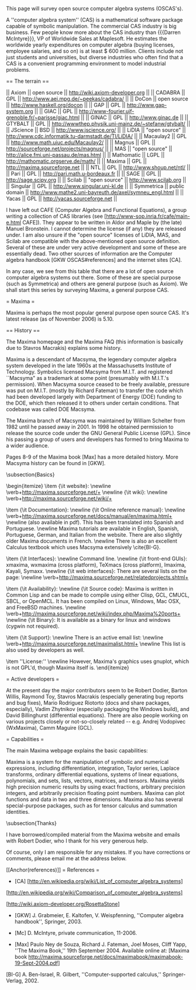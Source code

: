 This page will survey open source computer algebra systems (OSCAS's).


A ''computer algebra system'' (CAS) is a mathematical software package capable of symbolic manipulation. 
The commercial CAS industry is big business. Few people know more about the CAS industry than
{{{Darren McIntyre}}}, VP of Worldwide Sales at Maplesoft. He estimates the worldwide yearly expenditures on computer algebra (buying licenses, employee salaries, and so on) is at least $ 600 million. Clients include not just students and universities, but diverse industries who often find that a CAS is a convenient programming environment to model industrial problems.


== The terrain ==

|| Axiom   || open source    || http://wiki.axiom-developer.org ||
|| CADABRA  || GPL  || http://www.aei.mpg.de/~peekas/cadabra/ ||
|| DoCon   || open source    || http://www.haskell.org/docon ||
|| GAP     || GPL   || http://www.gap-system.org ||
|| GIAC  || GPL  || http://www-fourier.ujf-grenoble.fr/~parisse/giac.html ||
|| GINAC  || GPL   ||  http://www.ginac.de ||
|| GTYBALT || GPL || http://wwwthep.physik.uni-mainz.de/~stefanw/gtybalt/ ||
|| JScience || BSD || http://www.jscience.org/ ||
|| LiDIA || "open source" || http://www.cdc.informatik.tu-darmstadt.de/TI/LiDIA/ ||
|| Macaulay2  ||  GPL ||  http://www.math.uiuc.edu/Macaulay2/ ||
|| Magnus  ||   GPL   ||   http://sourceforge.net/projects/magnus/ ||
|| MAS  || "open source"  || http://alice.fmi.uni-passau.de/mas.html ||
|| Mathomatic  ||  LGPL  || http://mathomatic.orgserve.de/math/ ||
|| Maxima  ||   GPL   || http://maxima.sourceforge.net ||
|| NTL   ||  GPL    || http://www.shoup.net/ntl/ ||
|| Pari    || GPL    || http://pari.math.u-bordeaux.fr ||
|| SAGE  ||  GPL  || http://sage.scipy.org ||
|| Scilab  ||  "open source"  || http://www.scilab.org ||
|| Singular  ||  GPL  || http://www.singular.uni-kl.de ||
|| Symmetrica  ||  public domain  || http://www.mathe2.uni-bayreuth.de/axel/symneu_engl.html ||
|| Yacas   ||   GPL     || http://yacas.sourceforge.net ||

I have left out CAFE (Computer Algebra and Functional Equations), 
a group writing a collection of CAS libraries 
(see  [http://www-sop.inria.fr/cafe/main-e.html CAFE]).
They appear to be written in Aldor and Maple by (the late)
Manuel Bronstein. I cannot determine the license (if any) 
they are released under. I am also unsure if the 
"open source" licenses of LiDIA, MAS, and Scilab are compatible with the
above-mentioned open source definition.
Several of these are under very active development and some of these
are essentially dead. Two other sources of information are
the Computer algebra handbook [GKW OSCAS#references] and the internet sites
[CA].

In any case, we see from this table that there are a lot of 
open source computer algebra systems out there.
Some of these are special purpose (such as Symmetrica) and others are
general purpose (such as Axiom).
We shall start this series by surveying Maxima, a general purpose
CAS.

= Maxima =

Maxima is perhaps the most popular general purpose open source CAS.
It's latest release (as of November 2006) is 5.10.

== History ==

The Maxima homepage and the Maxima FAQ (this information
is basically due to Stavros Macrakis) explains some history.

Maxima is a descendant of Macsyma, the legendary computer algebra system 
developed in the late 1960s at the Massachusetts Institute of Technology. 
Symbolics licensed Macsyma from M.I.T. and registered ``Macsyma" as a 
trademark at some point (presumably with M.I.T.'s permission).
When Macsyma source ceased to be freely available, pressure was put 
on M.I.T. (mostly by Richard Fateman) to transfer the code which had been 
developed largely with Department of Energy (DOE) funding to the DOE, 
which then released it to others under certain conditions.
That codebase was called DOE Macsyma. 

The Maxima branch of Macsyma was maintained by William Schelter from 1982 
until he passed away in 2001. In 1998 he obtained permission to release 
the source code under the GNU General Public License (GPL). 
Since his passing a group of users and developers has formed to bring 
Maxima to a wider audience.

Pages 8-9 of the Maxima book [Max] has a more detailed history.
More Macsyma history can be found in [GKW].

\subsection{Basics}

\begin{itemize}
\item
{\it website}:
\newline
\verb+http://maxima.sourceforge.net/+
\newline
{\it wiki}:
\newline
\verb+http://maxima.sourceforge.net/wiki/+

\item
{\it Documentation}:
\newline
{\it Online reference manual}:
\newline
\verb+http://maxima.sourceforge.net/docs/manual/en/maxima.html+
\newline
(also available in pdf). This has been translated into 
Spanish and Portuguese. 
\newline
Maxima tutorials are available
in English, Spanish, Portuguese, German, and Italian
from the website. There are also slightly older 
Maxima documents in French.
\newline
There is also an excellent Calculus textbook which uses Macsyma
extensively \cite{BI-G}.

\item
{\it Interfaces}:
\newline
Command line.
\newline
{\it front-end GUIs}: xmaxima, wxmaxima (cross platform),
TeXmacs (cross platform), Imaxima, Kayali, Symaxx.
\newline
{\it web interfaces}: There are several lists on the page:
\newline
\verb+http://maxima.sourceforge.net/relatedprojects.shtml+

\item
{\it Availability}:
\newline
{\it Source code}:
Maxima is written in Common Lisp and can be made to compile 
using either Clisp, GCL, CMUCL, SBCL, or OpenMCL. It has been 
compiled on Linux, Windows, Mac OSX, and FreeBSD machines.
\newline
\verb+http://maxima.sourceforge.net/wiki/index.php/Maxima%20ports+
\newline
{\it Binary}:
It is available as a binary
for linux and windows (cygwin not required).

\item
{\it Support}:
\newline
There is an active email list:
\newline
\verb+http://maxima.sourceforge.net/maximalist.html+
\newline
This list is also used by developers as well.

\item
''License:''
\newline
However, Maxima's graphics uses gnuplot, which is not GPL'd, though Maxima itself
is.
\end{itemize}


= Active developers =

At the present day the major contributors seem to be Robert Dodier, 
Barton Willis, Raymond Toy, Stavros Macrakis (especially generating 
bug reports and bug fixes), Mario Rodriguez Riotorto (docs and share packages,
especially), Vadim Zhytnikov (especially packaging the Windows build),
and David Billinghurst (differential equations).
There are also people working
on various projects closely or not-so-closely related -- e.g. Andrej Vodopivec
(WxMaxima), Camm Maguire (GCL). 

= Capabilities =

The main Maxima webpage explains the basic capabilities:

Maxima is a system for the manipulation of 
symbolic and numerical expressions, including differentiation, 
integration, Taylor series, Laplace transforms, 
ordinary differential equations, systems of linear equations, 
polynomials, and sets, lists, vectors, matrices, and tensors. 
Maxima yields high precision numeric results by using exact 
fractions, arbitrary precision integers, and arbitrarily 
precision floating point numbers. 
Maxima can plot functions and data in two and three dimensions.
Maxima also has several special-purpose packages,
such as for tensor calculus and summation identities.

\subsection{Thanks}

I have borrowed/compiled material from the Maxima website
and emails with Robert Dodier, who I thank for his very generous help.

Of course, only I am responsible for any mistakes. If you have 
corrections or comments, please email me at the address below.



[[Anchor(references)]]
= References =
 * [CA] [http://en.wikipedia.org/wiki/List_of_computer_algebra_systems]

[http://en.wikipedia.org/wiki/Comparison_of_computer_algebra_systems]

[http://wiki.axiom-developer.org/RosettaStone]

 * [GKW] J. Grabmeier, E. Kaltofen, V. Weispfenning, ''Computer algebra handbook'', Springer, 2003.

 * [Mc] D. McIntyre, private communication, 11-2006.

 * [Max] Paulo Ney de Souza, Richard J. Fateman, Joel Moses, Cliff Yapp, ''The Maxima Book,''
19th September 2004. Available online at:
[Maxima book http://maxima.sourceforge.net/docs/maximabook/maximabook-19-Sept-2004.pdf]

[BI-G] A. Ben-Israel, R. Gilbert, ''Computer-supported calculus,'' Springer-Verlag, 2002.
